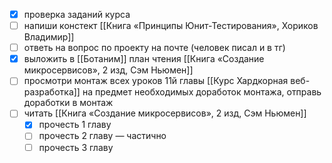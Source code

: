 - [x] проверка заданий курса
- [ ] напиши констект [[Книга «Принципы Юнит-Тестирования», Хориков Владимир]]
- [ ] ответь на вопрос по проекту на почте (человек писал и в тг)
- [x] выложить в [[Ботаним]] план чтения [[Книга «Создание микросервисов», 2 изд, Сэм Ньюмен]]
- [ ] просмотри монтаж всех уроков 11й главы [[Курс Хардкорная веб-разработка]] на предмет необходимых доработок монтажа, отправь доработки в монтаж
- [ ] читать [[Книга «Создание микросервисов», 2 изд, Сэм Ньюмен]]
	- [x] прочесть 1 главу
	- [ ] прочесть 2 главу — частично
	- [ ] прочесть 3 главу